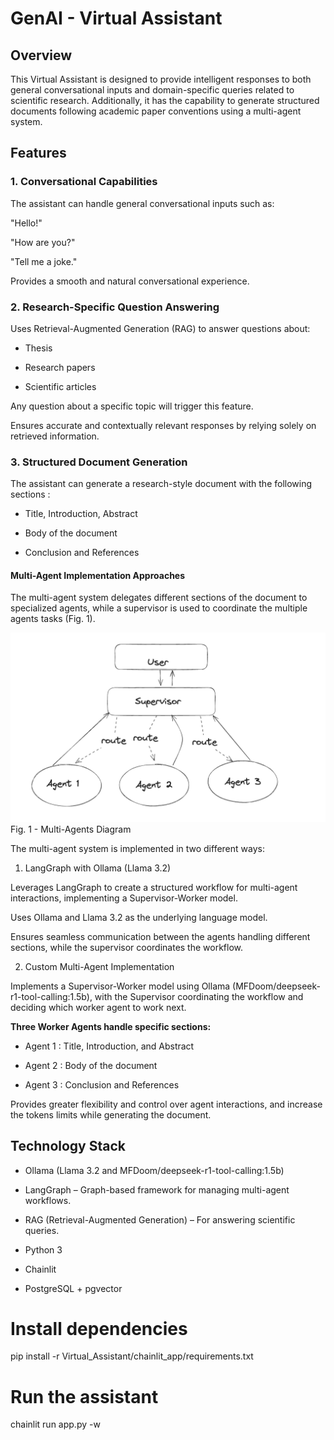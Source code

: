 # GenAI - Virtual Assistant 

## Overview

This Virtual Assistant is designed to provide intelligent responses to both general conversational inputs and domain-specific queries related to scientific research. Additionally, it has the capability to generate structured documents following academic paper conventions using a multi-agent system.

## Features

### 1. Conversational Capabilities

The assistant can handle general conversational inputs such as:

"Hello!"

"How are you?"

"Tell me a joke."

Provides a smooth and natural conversational experience.

### 2. Research-Specific Question Answering

Uses Retrieval-Augmented Generation (RAG) to answer questions about:

- Thesis

- Research papers

- Scientific articles

Any question about a specific topic will trigger this feature.

Ensures accurate and contextually relevant responses by relying solely on retrieved information.

### 3. Structured Document Generation

The assistant can generate a research-style document with the following sections :

- Title, Introduction, Abstract

- Body of the document

- Conclusion and References

#### Multi-Agent Implementation Approaches

The multi-agent system delegates different sections of the document to specialized agents, while a supervisor is used to coordinate the multiple agents tasks (Fig. 1).

![Multi-Agents Diagram  ](./images/supervisor-diagram.png)
Fig. 1 - Multi-Agents Diagram  


The multi-agent system is implemented in two different ways:

1. LangGraph with Ollama (Llama 3.2)

Leverages LangGraph to create a structured workflow for multi-agent interactions, implementing a Supervisor-Worker model.

Uses Ollama and Llama 3.2 as the underlying language model.

Ensures seamless communication between the agents handling different sections, while the supervisor coordinates the workflow.

2. Custom Multi-Agent Implementation

Implements a Supervisor-Worker model using Ollama (MFDoom/deepseek-r1-tool-calling:1.5b), with the Supervisor coordinating the workflow and deciding which worker agent to work next.


**Three Worker Agents handle specific sections:**

- Agent 1 : Title, Introduction, and Abstract

- Agent 2 : Body of the document

- Agent 3 : Conclusion and References

Provides greater flexibility and control over agent interactions, and increase the tokens limits while generating the document.

## Technology Stack

- Ollama (Llama 3.2 and MFDoom/deepseek-r1-tool-calling:1.5b)

- LangGraph – Graph-based framework for managing multi-agent workflows.

- RAG (Retrieval-Augmented Generation) – For answering scientific queries.

- Python 3

- Chainlit

-  PostgreSQL + pgvector 

# Install dependencies
pip install -r Virtual_Assistant/chainlit_app/requirements.txt

# Run the assistant
chainlit run app.py -w
